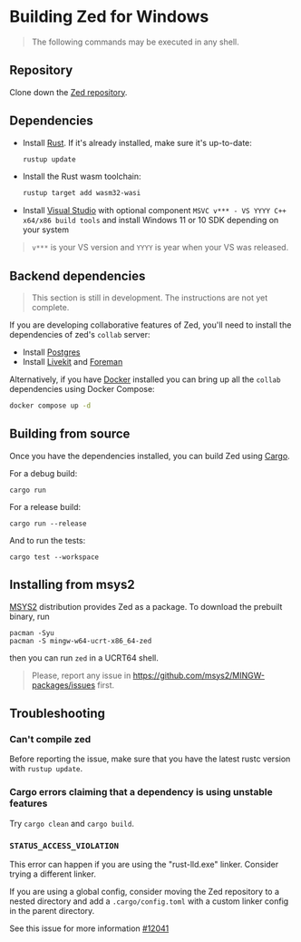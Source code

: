 # Building Zed for Windows

> The following commands may be executed in any shell.

## Repository

Clone down the [Zed repository](https://github.com/zed-industries/zed).

## Dependencies

- Install [Rust](https://www.rust-lang.org/tools/install). If it's already installed, make sure it's up-to-date:

  ```bash
  rustup update
  ```

- Install the Rust wasm toolchain:

  ```bash
  rustup target add wasm32-wasi
  ```

- Install [Visual Studio](https://visualstudio.microsoft.com/downloads/) with optional component `MSVC v*** - VS YYYY C++ x64/x86 build tools` and install Windows 11 or 10 SDK depending on your system

> `v***` is your VS version and `YYYY` is year when your VS was released.

## Backend dependencies

> This section is still in development. The instructions are not yet complete.

If you are developing collaborative features of Zed, you'll need to install the dependencies of zed's `collab` server:

- Install [Postgres](https://www.postgresql.org/download/windows/)
- Install [Livekit](https://github.com/livekit/livekit-cli) and [Foreman](https://theforeman.org/manuals/3.9/quickstart_guide.html)

Alternatively, if you have [Docker](https://www.docker.com/) installed you can bring up all the `collab` dependencies using Docker Compose:

```sh
docker compose up -d
```

## Building from source

Once you have the dependencies installed, you can build Zed using [Cargo](https://doc.rust-lang.org/cargo/).

For a debug build:

```
cargo run
```

For a release build:

```
cargo run --release
```

And to run the tests:

```
cargo test --workspace
```

## Installing from msys2

[MSYS2](https://msys2.org/) distribution provides Zed as a package. To download the prebuilt binary, run

```
pacman -Syu
pacman -S mingw-w64-ucrt-x86_64-zed
```

then you can run `zed` in a UCRT64 shell.

> Please, report any issue in https://github.com/msys2/MINGW-packages/issues first.

## Troubleshooting

### Can't compile zed

Before reporting the issue, make sure that you have the latest rustc version with `rustup update`.

### Cargo errors claiming that a dependency is using unstable features

Try `cargo clean` and `cargo build`.

### `STATUS_ACCESS_VIOLATION`

This error can happen if you are using the "rust-lld.exe" linker. Consider trying a different linker.

If you are using a global config, consider moving the Zed repository to a nested directory and add a `.cargo/config.toml` with a custom linker config in the parent directory.

See this issue for more information [#12041](https://github.com/zed-industries/zed/issues/12041)
